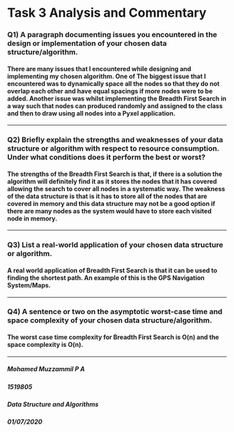 # Task 3 Analysis and Commentary

### Q1) A paragraph documenting issues you encountered in the design or implementation of your chosen data structure/algorithm.
#### There are many issues that I encountered while designing and implementing my chosen algorithm. One of The biggest issue that I encountered was to dynamically space all the nodes so that they do not overlap each other and have equal spacings if more nodes were to be added. Another issue was whilst implementing the Breadth First Search in a way such that nodes can produced randomly and assigned to the class and then to draw using all nodes into a Pyxel application. 
***
### Q2) Briefly explain the strengths and weaknesses of your data structure or algorithm with respect to resource consumption. Under what conditions does it perform the best or worst?
#### The strengths of the Breadth First Search is that, if there is a solution the algorithm will definitely find it as it stores the nodes that it has covered allowing the search to cover all nodes in a systematic way. The weakness of the data structure is that is it has to store all of the nodes that are covered in memory and this data structure may not be a good option if there are many nodes as the system would have to store each visited node in memory.
***
### Q3) List a real-world application of your chosen data structure or algorithm.
#### A real world application of Breadth First Search is that it can be used to finding the shortest path. An example of this is the GPS Navigation System/Maps. 
***
### Q4) A sentence or two on the asymptotic worst-case time and space complexity of your chosen data structure/algorithm.
#### The worst case time complexity for Breadth First Search is O(n)	and the space complexity is O(n).
***
##### Mohamed Muzzammil P A
##### 1519805
##### Data Structure and Algorithms
##### 01/07/2020